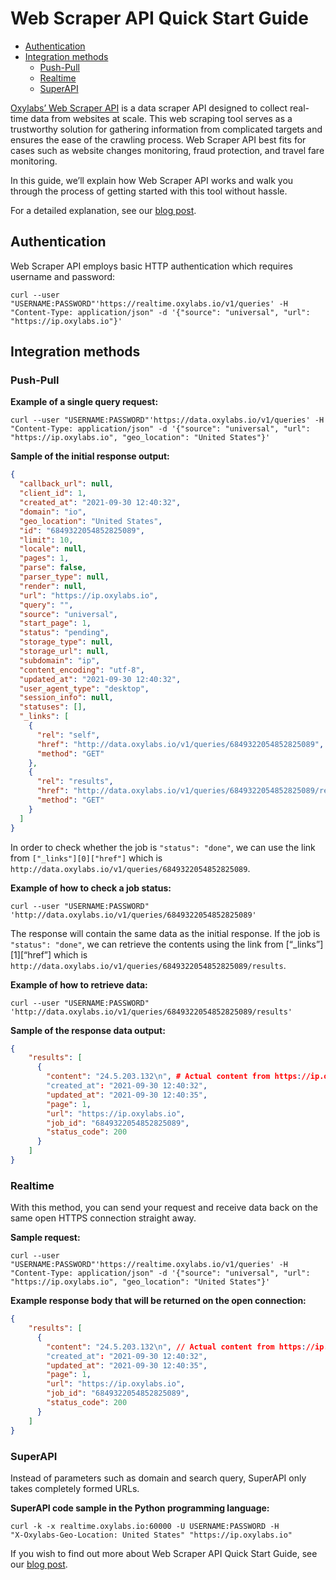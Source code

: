 # Web Scraper API Quick Start Guide


- [Authentication](#authentication)
- [Integration methods](#integration-methods)
  - [Push-Pull](#push-pull)
  - [Realtime](#realtime)
  - [SuperAPI](#superapi)

[Oxylabs’ Web Scraper API](https://oxylabs.io/products/scraper-api/web) is a data scraper API designed to collect real-time data from websites at scale. This web scraping tool serves as a trustworthy solution for gathering information from complicated targets and ensures the ease of the crawling process. Web Scraper API best fits for cases such as website changes monitoring, fraud protection, and travel fare monitoring.

In this guide, we’ll explain how Web Scraper API works and walk you through the process of getting started with this tool without hassle. 

For a detailed explanation, see our [blog post](https://oxylabs.io/blog/web-scraper-api-quick-start-guide).

## Authentication

Web Scraper API employs basic HTTP authentication which requires username and password:

```shell
curl --user "USERNAME:PASSWORD"'https://realtime.oxylabs.io/v1/queries' -H "Content-Type: application/json" -d '{"source": "universal", "url": "https://ip.oxylabs.io"}'
```

## Integration methods

### Push-Pull

**Example of a single query request:**

```shell
curl --user "USERNAME:PASSWORD"'https://data.oxylabs.io/v1/queries' -H "Content-Type: application/json" -d '{"source": "universal", "url": "https://ip.oxylabs.io", "geo_location": "United States"}'
```

**Sample of the initial response output:**

```json
{
  "callback_url": null,
  "client_id": 1,
  "created_at": "2021-09-30 12:40:32",
  "domain": "io",
  "geo_location": "United States",
  "id": "6849322054852825089",
  "limit": 10,
  "locale": null,
  "pages": 1,
  "parse": false,
  "parser_type": null,
  "render": null,
  "url": "https://ip.oxylabs.io",
  "query": "",
  "source": "universal",
  "start_page": 1,
  "status": "pending",
  "storage_type": null,
  "storage_url": null,
  "subdomain": "ip",
  "content_encoding": "utf-8",
  "updated_at": "2021-09-30 12:40:32",
  "user_agent_type": "desktop",
  "session_info": null,
  "statuses": [],
  "_links": [
    {
      "rel": "self",
      "href": "http://data.oxylabs.io/v1/queries/6849322054852825089",
      "method": "GET"
    },
    {
      "rel": "results",
      "href": "http://data.oxylabs.io/v1/queries/6849322054852825089/results",
      "method": "GET"
    }
  ]
}
```

In order to check whether the job is `"status": "done"`, we can use the link from `["_links"][0]["href"]` which is `http://data.oxylabs.io/v1/queries/6849322054852825089`.

**Example of how to check a job status:**

```shell
curl --user "USERNAME:PASSWORD"
'http://data.oxylabs.io/v1/queries/6849322054852825089'
```

The response will contain the same data as the initial response. If the job is `"status": "done"`, we can retrieve the contents using the link from [“_links”][1][“href”] which is `http://data.oxylabs.io/v1/queries/6849322054852825089/results`.

**Example of how to retrieve data:**

```shell
curl --user "USERNAME:PASSWORD"
'http://data.oxylabs.io/v1/queries/6849322054852825089/results'
```

**Sample of the response data output:**

```json
{
    "results": [
      {
        "content": "24.5.203.132\n", # Actual content from https://ip.oxylabs.io
        "created_at": "2021-09-30 12:40:32",
        "updated_at": "2021-09-30 12:40:35",
        "page": 1,
        "url": "https://ip.oxylabs.io",
        "job_id": "6849322054852825089",
        "status_code": 200
      }
    ]
}
```

### Realtime

With this method, you can send your request and receive data back on the same open HTTPS connection straight away. 

**Sample request:**

```shell
curl --user
"USERNAME:PASSWORD"'https://realtime.oxylabs.io/v1/queries' -H
"Content-Type: application/json" -d '{"source": "universal", "url":
"https://ip.oxylabs.io", "geo_location": "United States"}'
```

**Example response body that will be returned on the open connection:**

```json
{
    "results": [
      {
        "content": "24.5.203.132\n", // Actual content from https://ip.oxylabs.io
        "created_at": "2021-09-30 12:40:32",
        "updated_at": "2021-09-30 12:40:35",
        "page": 1,
        "url": "https://ip.oxylabs.io",
        "job_id": "6849322054852825089",
        "status_code": 200
      }
    ]
}
```

### SuperAPI

Instead of parameters such as domain and search query, SuperAPI only takes completely formed URLs. 

**SuperAPI code sample in the Python programming language:**

```shell
curl -k -x realtime.oxylabs.io:60000 -U USERNAME:PASSWORD -H
"X-Oxylabs-Geo-Location: United States" "https://ip.oxylabs.io"
```

If you wish to find out more about Web Scraper API Quick Start Guide, see our [blog post](https://oxylabs.io/blog/web-scraper-api-quick-start-guide).
